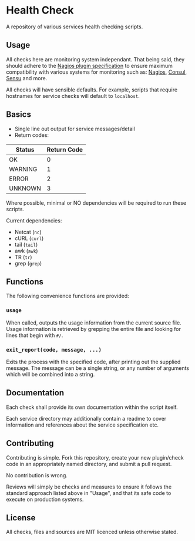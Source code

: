 # Health Check

A repository of various services health checking scripts.

## Usage

All checks here are monitoring system independant. That being said, they should adhere to the [Nagios plugin specification][nagios-plugin-spec] to ensure maximum compatibility with various systems for monitoring such as: [Nagios][nagios], [Consul][consul], [Sensu][sensu] and more.

All checks will have sensible defaults. For example, scripts that require hostnames for service checks will default to `localhost`.

## Basics ##

* Single line out output for service messages/detail
* Return codes:

| Status  | Return Code |
| ------- | ----------- |
| OK      | 0           |
| WARNING | 1           |
| ERROR   | 2           |
| UNKNOWN | 3           |

Where possible, minimal or NO dependencies will be required to run these scripts.

Current dependencies:

* Netcat (`nc`)
* cURL (`curl`)
* tail (`tail`)
* awk (`awk`)
* TR (`tr`)
* grep (`grep`)

## Functions

The following convenience functions are provided:

### `usage`

When called, outputs the usage information from the current source file. Usage information is retrieved by grepping the entire file and looking for lines that begin with `#/`.

### `exit_report(code, message, ...)`

Exits the process with the specified code, after printing out the supplied message. The message can be a single string, or any number of arguments which will be combined into a string.

## Documentation ##

Each check shall provide its own documentation within the script itself.

Each service directory may additionally contain a readme to cover information and references about the service specification etc.

## Contributing

Contributing is simple. Fork this repository, create your new plugin/check code in an appropriately named directory, and submit a pull request.

No contribution is wrong.

Reviews will simply be checks and measures to ensure it follows the standard approach listed above in "Usage", and that its safe code to execute on production systems.

## License

All checks, files and sources are MIT licenced unless otherwise stated.

[nagios-plugin-spec]: https://assets.nagios.com/downloads/nagioscore/docs/nagioscore/3/en/pluginapi.html
[nagios]: https://www.nagios.org/
[consul]: https://www.consul.io/
[sensu]: https://sensuapp.org/

